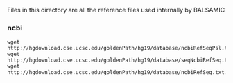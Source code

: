 Files in this directory are all the reference files used internally by BALSAMIC

### ncbi

```
wget http://hgdownload.cse.ucsc.edu/goldenPath/hg19/database/ncbiRefSeqPsl.txt.gz
wget http://hgdownload.cse.ucsc.edu/goldenPath/hg19/database/seqNcbiRefSeq.txt.gz
wget http://hgdownload.cse.ucsc.edu/goldenPath/hg19/database/ncbiRefSeq.txt.gz
```
